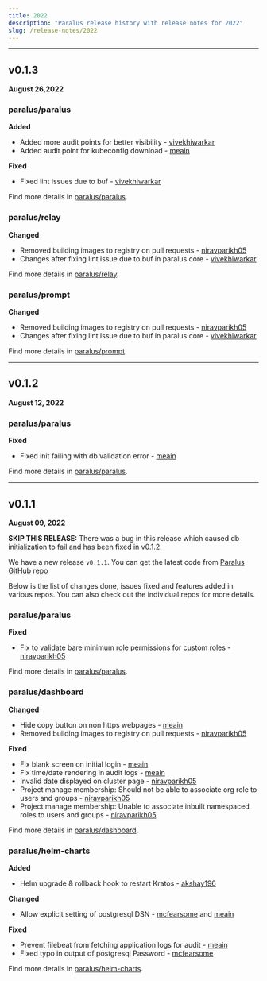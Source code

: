 ```yaml
---
title: 2022
description: "Paralus release history with release notes for 2022"
slug: /release-notes/2022
---
```


---

## v0.1.3

**August 26,2022**

### paralus/paralus

**Added**

- Added more audit points for better visibility - [vivekhiwarkar](https://github.com/vivekhiwarkar)
- Added audit point for kubeconfig download - [meain](https://github.com/meain)

**Fixed**

- Fixed lint issues due to buf - [vivekhiwarkar](https://github.com/vivekhiwarkar)

Find more details in [paralus/paralus](https://github.com/paralus/paralus).

### paralus/relay

**Changed**

- Removed building images to registry on pull requests - [niravparikh05](https://github.com/niravparikh05)
- Changes after fixing lint issue due to buf in paralus core - [vivekhiwarkar](https://github.com/vivekhiwarkar)

Find more details in [paralus/relay](https://github.com/paralus/relay).

### paralus/prompt

**Changed**

- Removed building images to registry on pull requests - [niravparikh05](https://github.com/niravparikh05)
- Changes after fixing lint issue due to buf in paralus core - [vivekhiwarkar](https://github.com/vivekhiwarkar)

Find more details in [paralus/prompt](https://github.com/paralus/prompt).

---

## v0.1.2

**August 12, 2022**

### paralus/paralus

**Fixed**

- Fixed init failing with db validation error - [meain](https://github.com/meain)

Find more details in [paralus/paralus](https://github.com/paralus/paralus).

---

## v0.1.1

**August 09, 2022**

**SKIP THIS RELEASE:** There was a bug in this release which caused db initialization to fail and has been fixed in v0.1.2.

We have a new release `v0.1.1`. You can get the latest code from [Paralus GitHub repo](https://github.com/paralus)

Below is the list of changes done, issues fixed and features added in various repos. You can also check out the individual repos for more details.

### paralus/paralus

**Fixed**

- Fix to validate bare minimum role permissions for custom roles - [niravparikh05](https://github.com/niravparikh05)

Find more details in [paralus/paralus](https://github.com/paralus/paralus).

### paralus/dashboard

**Changed**

- Hide copy button on non https webpages - [meain](https://github.com/meain)
- Removed building images to registry on pull requests - [niravparikh05](https://github.com/niravparikh05)

**Fixed**

- Fix blank screen on initial login - [meain](https://github.com/meain)
- Fix time/date rendering in audit logs - [meain](https://github.com/meain)
- Invalid date displayed on cluster page - [niravparikh05](https://github.com/niravparikh05)
- Project manage membership: Should not be able to associate org role to users and groups - [niravparikh05](https://github.com/niravparikh05)
- Project manage membership: Unable to associate inbuilt namespaced roles to users and groups - [niravparikh05](https://github.com/niravparikh05)

Find more details in [paralus/dashboard](https://github.com/paralus/dashboard).

### paralus/helm-charts

**Added**

- Helm upgrade & rollback hook to restart Kratos - [akshay196](https://github.com/akshay196)

**Changed**

- Allow explicit setting of postgresql DSN - [mcfearsome](https://github.com/mcfearsome) and [meain](https://github.com/meain)

**Fixed**

- Prevent filebeat from fetching application logs for audit - [meain](https://github.com/meain)
- Fixed typo in output of postgresql Password - [mcfearsome](https://github.com/mcfearsome)

Find more details in [paralus/helm-charts](https://github.com/paralus/helm-charts).
